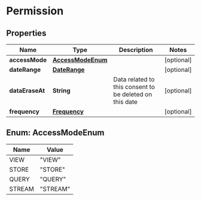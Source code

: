 

# Permission


## Properties

| Name | Type | Description | Notes |
|------------ | ------------- | ------------- | -------------|
|**accessMode** | [**AccessModeEnum**](#AccessModeEnum) |  |  [optional] |
|**dateRange** | [**DateRange**](DateRange.md) |  |  [optional] |
|**dataEraseAt** | **String** | Data related to this consent to be deleted on this date |  [optional] |
|**frequency** | [**Frequency**](Frequency.md) |  |  [optional] |



## Enum: AccessModeEnum

| Name | Value |
|---- | -----|
| VIEW | &quot;VIEW&quot; |
| STORE | &quot;STORE&quot; |
| QUERY | &quot;QUERY&quot; |
| STREAM | &quot;STREAM&quot; |



